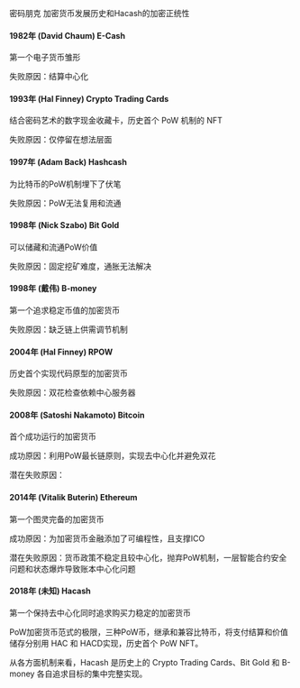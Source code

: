 密码朋克
加密货币发展历史和Hacash的加密正统性



#### 1982年 (David Chaum) E-Cash

第一个电子货币雏形

<p class="note">失败原因：结算中心化</p>

#### 1993年 (Hal Finney) Crypto Trading Cards

结合密码艺术的数字现金收藏卡，历史首个 PoW 机制的 NFT

<p class="note">失败原因：仅停留在想法层面</p>

#### 1997年 (Adam Back) Hashcash

为比特币的PoW机制埋下了伏笔

<p class="note">失败原因：PoW无法复用和流通</p>

#### 1998年 (Nick Szabo) Bit Gold

可以储藏和流通PoW价值

<p class="note">失败原因：固定挖矿难度，通胀无法解决</p>

#### 1998年 (戴伟) B-money

第一个追求稳定币值的加密货币

<p class="note">失败原因：缺乏链上供需调节机制</p>

#### 2004年 (Hal Finney) RPOW

历史首个实现代码原型的加密货币

<p class="note">失败原因：双花检查依赖中心服务器</p>

#### 2008年 (Satoshi Nakamoto) Bitcoin

首个成功运行的加密货币

成功原因：利用PoW最长链原则，实现去中心化并避免双花

<p class="note">潜在失败原因：</p>

#### 2014年 (Vitalik Buterin) Ethereum 

第一个图灵完备的加密货币

成功原因：为加密货币金融添加了可编程性，且支撑ICO

<p class="note">潜在失败原因：货币政策不稳定且较中心化，抛弃PoW机制，一层智能合约安全问题和状态爆炸导致账本中心化问题</p>

#### 2018年 (未知) Hacash

第一个保持去中心化同时追求购买力稳定的加密货币

PoW加密货币范式的极限，三种PoW币，继承和兼容比特币，将支付结算和价值储存分别用 HAC 和 HACD实现，历史首个 PoW NFT。

从各方面机制来看，Hacash 是历史上的 Crypto Trading Cards、Bit Gold 和 B-money 各自追求目标的集中完整实现。
